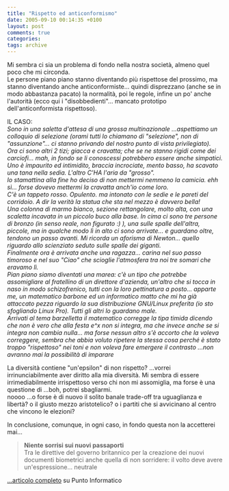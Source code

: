 ```yaml
---
title: "Rispetto ed anticonformismo"
date: 2005-09-10 00:14:35 +0100
layout: post
comments: true
categories: 
tags: archive
---
```


Mi sembra ci sia un problema di fondo nella nostra società, almeno quel poco che mi circonda.  
Le persone piano piano stanno diventando più rispettose del prossimo, ma stanno diventando anche anticonformiste... quindi disprezzano (anche se in modo abbastanza pacato) la normalità, poi le regole, infine un po' anche l'autorità (ecco qui i "disobbedienti"... mancato prototipo dell'anticonformista rispettoso).

IL CASO:  
_Sono in una saletta d'attesa di una grossa multinazionale ...aspettiamo un colloquio di selezione (orami tutti lo chiamano di "selezione", non di "assunzione"... ci stanno privando del nostro punto di vista privilegiato). Ora ci sono altri 2 tizi; giacca e cravatta; che se ne stanno rigidi come dei carciofi... mah, in fondo se li conoscessi potrebbero essere anche simpatici.  
Uno è impaurito ed intimidito, braccia incrociate, mento basso, ha scavato una tana nella sedia. L'altro C'HA l'aria da "grosso".  
Io stamattina alla fine ho deciso di non mettermi nemmeno la camicia. ehh sì... forse dovevo mettermi la cravatta anch'io come loro.   
C'è un tappeto rosso. Opulento. ma intonato con le sedie e le pareti del corridoio. A dir la verità la statua che sta nel mezzo è davvero bella!  
Una colonna di marmo bianco, sezione rettangolare, molto alta, con una scaletta incavata in un piccolo buco alla base. In cima ci sono tre persone di bronzo (in senso reale, non figurato :) ), una sulle spalle dell'altra, piccole, ma in qualche modo lì in alto ci sono arrivate... e guardano oltre, tendono un passo avanti. Mi ricorda un aforisma di Newton... quello riguardo allo scienziato seduto sulle spalle dei giganti.  
Finalmente ora è arrivata anche una ragazza... carina nel suo passo timoroso e nel suo "Ciao" che scioglie l'atmosfera tra noi tre somari che eravamo lì.  
Pian piano siamo diventati una marea: c'è un tipo che potrebbe assomigliare al fratellino di un direttore d'azienda, un'altro che si tocca in naso in modo schizofrenico, tutti con la loro pettinatura a posto... apparte me, un matematico barbone ed un informatico matto che mi ha già attaccato pezza riguardo la sua distribuzione GNU/Linux preferita (io sto sfogliando Linux Pro). Tutti gli altri lo guardano male.  
Arrivati al tema barzelletta il matematico corregge la tipa timida dicendo che non è vero che alla festa e^x non si integra, ma che invece anche se si integra non cambia nulla... ma forse nessun altro s'è accorto che la voleva correggere, sembra che abbia voluto ripetere la stessa cosa perché è stato troppo "rispettoso" nei toni e non voleva fare emergere il contrasto ...non avranno mai la possibilità di imparare_

La diversità contiene "un'epsilon" di non rispetto? ...vorrei irrinunciabilmente aver diritto alla mia diversità.
Mi sembra di essere irrimediabilmente irrispettoso verso chi non mi assomiglia, ma forse è una questione di ...boh, potrei sbagliarmi.  
noooo ...o forse è di nuovo il solito banale trade-off tra uguaglianza e libertà? o il giusto mezzo aristotelico? o i partiti che si avvicinano al centro che vincono le elezioni?

In conclusione, comunque, in ogni caso, in fondo questa non la accetterei mai...

> **Niente sorrisi sui nuovi passaporti**  
> Tra le direttive del governo britannico per la creazione dei nuovi documenti biometrici anche quella di non sorridere: il volto deve avere un'espressione... neutrale

[...articolo completo](http://punto-informatico.it/p.asp?i=54810&r=PI) su Punto Informatico
